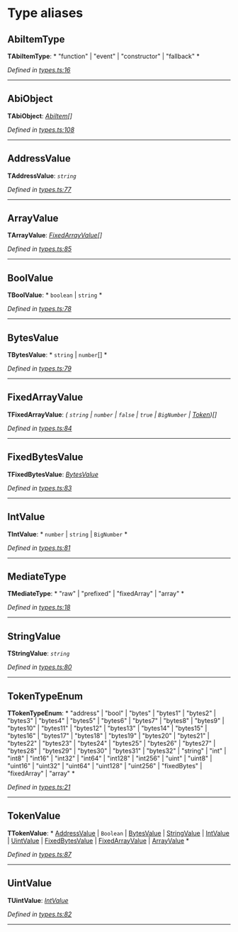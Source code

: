 

# Type aliases

<a id="abiitemtype"></a>

##  AbiItemType

**ΤAbiItemType**: * "function" &#124; "event" &#124; "constructor" &#124; "fallback"
*

*Defined in [types.ts:16](https://github.com/paritytech/js-libs/blob/79a5f83/packages/abi/src/types.ts#L16)*

___
<a id="abiobject"></a>

##  AbiObject

**ΤAbiObject**: *[AbiItem](../interfaces/_types_.abiitem.md)[]*

*Defined in [types.ts:108](https://github.com/paritytech/js-libs/blob/79a5f83/packages/abi/src/types.ts#L108)*

___
<a id="addressvalue"></a>

##  AddressValue

**ΤAddressValue**: *`string`*

*Defined in [types.ts:77](https://github.com/paritytech/js-libs/blob/79a5f83/packages/abi/src/types.ts#L77)*

___
<a id="arrayvalue"></a>

##  ArrayValue

**ΤArrayValue**: *[FixedArrayValue](_types_.md#fixedarrayvalue)[]*

*Defined in [types.ts:85](https://github.com/paritytech/js-libs/blob/79a5f83/packages/abi/src/types.ts#L85)*

___
<a id="boolvalue"></a>

##  BoolValue

**ΤBoolValue**: * `boolean` &#124; `string`
*

*Defined in [types.ts:78](https://github.com/paritytech/js-libs/blob/79a5f83/packages/abi/src/types.ts#L78)*

___
<a id="bytesvalue"></a>

##  BytesValue

**ΤBytesValue**: * `string` &#124; `number`[]
*

*Defined in [types.ts:79](https://github.com/paritytech/js-libs/blob/79a5f83/packages/abi/src/types.ts#L79)*

___
<a id="fixedarrayvalue"></a>

##  FixedArrayValue

**ΤFixedArrayValue**: *( `string` &#124; `number` &#124; `false` &#124; `true` &#124; `BigNumber` &#124; [Token](../classes/_token_token_.token.md))[]*

*Defined in [types.ts:84](https://github.com/paritytech/js-libs/blob/79a5f83/packages/abi/src/types.ts#L84)*

___
<a id="fixedbytesvalue"></a>

##  FixedBytesValue

**ΤFixedBytesValue**: *[BytesValue](_types_.md#bytesvalue)*

*Defined in [types.ts:83](https://github.com/paritytech/js-libs/blob/79a5f83/packages/abi/src/types.ts#L83)*

___
<a id="intvalue"></a>

##  IntValue

**ΤIntValue**: * `number` &#124; `string` &#124; `BigNumber`
*

*Defined in [types.ts:81](https://github.com/paritytech/js-libs/blob/79a5f83/packages/abi/src/types.ts#L81)*

___
<a id="mediatetype"></a>

##  MediateType

**ΤMediateType**: * "raw" &#124; "prefixed" &#124; "fixedArray" &#124; "array"
*

*Defined in [types.ts:18](https://github.com/paritytech/js-libs/blob/79a5f83/packages/abi/src/types.ts#L18)*

___
<a id="stringvalue"></a>

##  StringValue

**ΤStringValue**: *`string`*

*Defined in [types.ts:80](https://github.com/paritytech/js-libs/blob/79a5f83/packages/abi/src/types.ts#L80)*

___
<a id="tokentypeenum"></a>

##  TokenTypeEnum

**ΤTokenTypeEnum**: * "address" &#124; "bool" &#124; "bytes" &#124; "bytes1" &#124; "bytes2" &#124; "bytes3" &#124; "bytes4" &#124; "bytes5" &#124; "bytes6" &#124; "bytes7" &#124; "bytes8" &#124; "bytes9" &#124; "bytes10" &#124; "bytes11" &#124; "bytes12" &#124; "bytes13" &#124; "bytes14" &#124; "bytes15" &#124; "bytes16" &#124; "bytes17" &#124; "bytes18" &#124; "bytes19" &#124; "bytes20" &#124; "bytes21" &#124; "bytes22" &#124; "bytes23" &#124; "bytes24" &#124; "bytes25" &#124; "bytes26" &#124; "bytes27" &#124; "bytes28" &#124; "bytes29" &#124; "bytes30" &#124; "bytes31" &#124; "bytes32" &#124; "string" &#124; "int" &#124; "int8" &#124; "int16" &#124; "int32" &#124; "int64" &#124; "int128" &#124; "int256" &#124; "uint" &#124; "uint8" &#124; "uint16" &#124; "uint32" &#124; "uint64" &#124; "uint128" &#124; "uint256" &#124; "fixedBytes" &#124; "fixedArray" &#124; "array"
*

*Defined in [types.ts:21](https://github.com/paritytech/js-libs/blob/79a5f83/packages/abi/src/types.ts#L21)*

___
<a id="tokenvalue"></a>

##  TokenValue

**ΤTokenValue**: * [AddressValue](_types_.md#addressvalue) &#124; `Boolean` &#124; [BytesValue](_types_.md#bytesvalue) &#124; [StringValue](_types_.md#stringvalue) &#124; [IntValue](_types_.md#intvalue) &#124; [UintValue](_types_.md#uintvalue) &#124; [FixedBytesValue](_types_.md#fixedbytesvalue) &#124; [FixedArrayValue](_types_.md#fixedarrayvalue) &#124; [ArrayValue](_types_.md#arrayvalue)
*

*Defined in [types.ts:87](https://github.com/paritytech/js-libs/blob/79a5f83/packages/abi/src/types.ts#L87)*

___
<a id="uintvalue"></a>

##  UintValue

**ΤUintValue**: *[IntValue](_types_.md#intvalue)*

*Defined in [types.ts:82](https://github.com/paritytech/js-libs/blob/79a5f83/packages/abi/src/types.ts#L82)*

___

